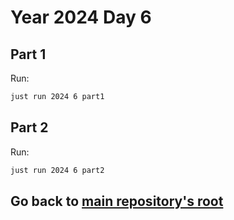 # Year 2024 Day 6

## Part 1

Run:

```bash
just run 2024 6 part1
```

## Part 2

Run:

```bash
just run 2024 6 part2
```

## Go back to [main repository's root](/)
